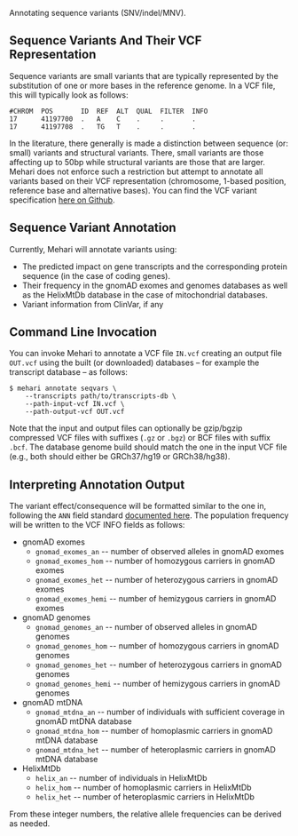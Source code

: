Annotating sequence variants (SNV/indel/MNV).

## Sequence Variants And Their VCF Representation

Sequence variants are small variants that are typically represented by the substitution of one or more bases in the reference genome.
In a VCF file, this will typically look as follows:

```text
#CHROM  POS       ID  REF  ALT  QUAL  FILTER  INFO
17      41197700  .   A    C    .     .       .
17      41197708  .   TG   T    .     .       .
```

In the literature, there generally is made a distinction between sequence (or: small) variants and structural variants.
There, small variants are those affecting up to 50bp while structural variants are those that are larger.
Mehari does not enforce such a restriction but attempt to annotate all variants based on their VCF representation (chromosome, 1-based position, reference base and alternative bases).
You can find the VCF variant specification [here on Github](https://samtools.github.io/hts-specs/).

## Sequence Variant Annotation

Currently, Mehari will annotate variants using:

- The predicted impact on gene transcripts and the corresponding protein sequence (in the case of coding genes).
- Their frequency in the gnomAD exomes and genomes databases as well as the HelixMtDb database in the case of mitochondrial databases.
- Variant information from ClinVar, if any

## Command Line Invocation

You can invoke Mehari to annotate a VCF file `IN.vcf` creating an output file `OUT.vcf` using the built (or downloaded) databases – for example the transcript database – as follows:

```text
$ mehari annotate seqvars \
    --transcripts path/to/transcripts-db \
    --path-input-vcf IN.vcf \
    --path-output-vcf OUT.vcf
```

Note that the input and output files can optionally be gzip/bgzip compressed VCF files with suffixes (`.gz` or `.bgz`) or BCF files with suffix `.bcf`.
The database genome build should match the one in the input VCF file (e.g., both should either be GRCh37/hg19 or GRCh38/hg38).

## Interpreting Annotation Output

The variant effect/consequence will be formatted similar to the one in, following the `ANN` field standard [documented here](https://pcingola.github.io/SnpEff/se_inputoutput/#ann-field-vcf-output-files).
The population frequency will be written to the VCF INFO fields as follows:

- gnomAD exomes
    - `gnomad_exomes_an` -- number of observed alleles in gnomAD exomes
    - `gnomad_exomes_hom` -- number of homozygous carriers in gnomAD exomes
    - `gnomad_exomes_het` -- number of heterozygous carriers in gnomAD exomes
    - `gnomad_exomes_hemi` -- number of hemizygous carriers in gnomAD exomes
- gnomAD genomes
    - `gnomad_genomes_an` -- number of observed alleles in gnomAD genomes
    - `gnomad_genomes_hom` -- number of homozygous carriers in gnomAD genomes
    - `gnomad_genomes_het` -- number of heterozygous carriers in gnomAD genomes
    - `gnomad_genomes_hemi` -- number of hemizygous carriers in gnomAD genomes
- gnomAD mtDNA
    - `gnomad_mtdna_an` -- number of individuals with sufficient coverage in gnomAD mtDNA database
    - `gnomad_mtdna_hom` -- number of homoplasmic carriers in gnomAD mtDNA database
    - `gnomad_mtdna_het` -- number of heteroplasmic carriers in gnomAD mtDNA database
- HelixMtDb
    - `helix_an` -- number of individuals in HelixMtDb
    - `helix_hom` -- number of homoplasmic carriers in HelixMtDb
    - `helix_het` -- number of heteroplasmic carriers in HelixMtDb

From these integer numbers, the relative allele frequencies can be derived as needed.
